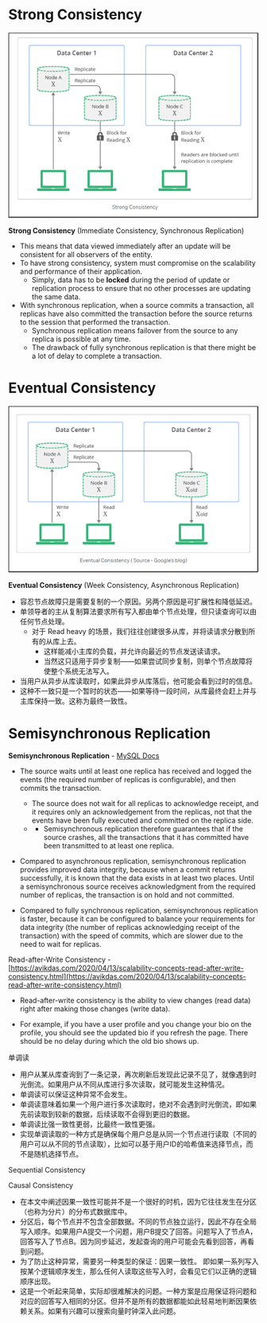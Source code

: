 # Strong Consistency
![Strong Consistency](https://raw.githubusercontent.com/lambda826/My-Notebook/master/08%20System%20Design/01%20System%20Design%20Tools/resource/consistency%20model/Strong%20Consistency.png)

**Strong Consistency** (Immediate Consistency, Synchronous Replication)
 - This means that data viewed immediately after an update will be consistent for all observers of the entity.
 - To have strong consistency, system must compromise on the scalability and performance of their application.
   - Simply, data has to be **locked** during the period of update or replication process to ensure that no other processes are updating the same data.
 - With synchronous replication, when a source commits a transaction, all replicas have also committed the transaction before the source returns to the session that performed the transaction.
   - Synchronous replication means failover from the source to any replica is possible at any time.
   - The drawback of fully synchronous replication is that there might be a lot of delay to complete a transaction.


# Eventual Consistency
![Weak Consistency](https://raw.githubusercontent.com/lambda826/My-Notebook/master/08%20System%20Design/01%20System%20Design%20Tools/resource/consistency%20model/Weak%20Consistency.png)

**Eventual Consistency** (Week Consistency, Asynchronous Replication)
- 容忍节点故障只是需要复制的一个原因。另两个原因是可扩展性和降低延迟。
- 单领导者的主从复制算法要求所有写入都由单个节点处理，但只读查询可以由任何节点处理。
  - 对于 Read heavy 的场景，我们往往创建很多从库，并将读请求分散到所有的从库上去。
	  - 这样能减小主库的负载，并允许向最近的节点发送读请求。
	  - 当然这只适用于异步复制——如果尝试同步复制，则单个节点故障将使整个系统无法写入。
- 当用户从异步从库读取时，如果此异步从库落后，他可能会看到过时的信息。
- 这种不一致只是一个暂时的状态——如果等待一段时间，从库最终会赶上并与主库保持一致。这称为最终一致性。


# Semisynchronous Replication
**Semisynchronous Replication** - [MySQL Docs](https://dev.mysql.com/doc/refman/8.0/en/replication-semisync.html)
- The source waits until at least one replica has received and logged the events (the required number of replicas is configurable), and then commits the transaction.
	- The source does not wait for all replicas to acknowledge receipt, and it requires only an acknowledgement from the replicas, not that the events have been fully executed and committed on the replica side.
	- -   Semisynchronous replication therefore guarantees that if the source crashes, all the transactions that it has committed have been transmitted to at least one replica.

-   Compared to asynchronous replication, semisynchronous replication provides improved data integrity, because when a commit returns successfully, it is known that the data exists in at least two places. Until a semisynchronous source receives acknowledgment from the required number of replicas, the transaction is on hold and not committed.
-   Compared to fully synchronous replication, semisynchronous replication is faster, because it can be configured to balance your requirements for data integrity (the number of replicas acknowledging receipt of the transaction) with the speed of commits, which are slower due to the need to wait for replicas.

Read-after-Write Consistency - [https://avikdas.com/2020/04/13/scalability-concepts-read-after-write-consistency.html](https://avikdas.com/2020/04/13/scalability-concepts-read-after-write-consistency.html)

-   Read-after-write consistency is the ability to view changes (read data) right after making those changes (write data).

-   For example, if you have a user profile and you change your bio on the profile, you should see the updated bio if you refresh the page. There should be no delay during which the old bio shows up.

单调读

-   用户从某从库查询到了一条记录，再次刷新后发现此记录不见了，就像遇到时光倒流。如果用户从不同从库进行多次读取，就可能发生这种情况。
-   单调读可以保证这种异常不会发生。
-   单调读意味着如果一个用户进行多次读取时，绝对不会遇到时光倒流，即如果先前读取到较新的数据，后续读取不会得到更旧的数据。
-   单调读比强一致性更弱，比最终一致性更强。
-   实现单调读取的一种方式是确保每个用户总是从同一个节点进行读取（不同的用户可以从不同的节点读取），比如可以基于用户ID的哈希值来选择节点，而不是随机选择节点。

Sequential Consistency

Causal Consistency

-   在本文中阐述因果一致性可能并不是一个很好的时机，因为它往往发生在分区（也称为分片）的分布式数据库中。
-   分区后，每个节点并不包含全部数据。不同的节点独立运行，因此不存在全局写入顺序。如果用户A提交一个问题，用户B提交了回答。问题写入了节点A，回答写入了节点B。因为同步延迟，发起查询的用户可能会先看到回答，再看到问题。
-   为了防止这种异常，需要另一种类型的保证：因果一致性。 即如果一系列写入按某个逻辑顺序发生，那么任何人读取这些写入时，会看见它们以正确的逻辑顺序出现。
-   这是一个听起来简单，实际却很难解决的问题。一种方案是应用保证将问题和对应的回答写入相同的分区。但并不是所有的数据都能如此轻易地判断因果依赖关系。如果有兴趣可以搜索向量时钟深入此问题。
<!--stackedit_data:
eyJoaXN0b3J5IjpbNTI5ODM1MDQ0LDQwNDI5Mjk2OV19
-->